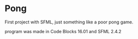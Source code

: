 # Pong

First project with SFML, just something like a poor pong game.

program was made in Code Blocks 16.01 and SFML 2.4.2
